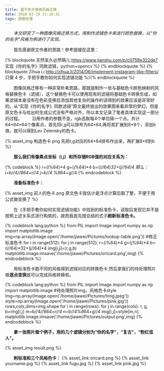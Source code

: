 ```yaml
---
title: 基于色卡替换风格迁移
date: 2018-03-19 21:10:31
tags: 图像处理
---
```


&emsp;&emsp;*本文研究了一种图像风格迁移方式，用制作滤镜色卡来进行颜色替换，以“你的名字”风格为例进行了实现。*

<!--more-->

&emsp;&emsp;首先感谢原文作者的思路！参考链接在这里：

{% blockquote 天然呆久必然萌儿 https://www.jianshu.com/p/c0759e322de7 实现《你的名字》同款滤镜，python+opencv %}
{% endblockquote %}
{% blockquote Zihua Li http://zihua.li/2014/06/implement-instagram-like-filters/ 只需 4 步，手把手教你如何实现滤镜功能 %}{% endblockquote %}

&emsp;&emsp;图像风格迁移有一种非常朴素思路，那就是制作一张与基础色卡颜色映射的风格替换色卡（滤镜），这个替换色卡可以使用现有的滤镜将基础色卡转换生成，如果滤镜本身没有在色彩变换后添加其他复杂的操作的话得到的效果应该是非常好的。从“实现《你的名字》同款滤镜”原文最终放出的效果图来看非常的梦幻，但是原文色卡与给出的生成公式没有严格对齐，所以本文记录了笔者具体实现这一部分的过程。
&emsp;&emsp;沿用作者的参数不变，rgb选取每4个单位隔一个点。共计64×64×64个像素点，首先将r,g可以排布为64×64,再将其扩展到8×8个，添加b值，就可以得到Lev Zelensky的色卡。

{% asset_img 构造色卡.png 先把r,g对应的64×64排布作出来，再扩展8×8到b %}

&emsp;&emsp;**那么我们有像素点坐标（i,j）和所存储RGB值的对应关系为：**

{% codeblock %}
r=(i%64)*4
g=(j%64)*4
b=(i//64)*32+(j//64)*4
那么：
i=b//4//8*64+r//4
j=b//4 %8*64+g//4
{% endcodeblock %}

&emsp;&emsp;**准备标准色卡：**

{% asset_img 前人的色卡.png 原文色卡我估计是浮点计算后取了整，不便于用公式做变换了 %}

&emsp;&emsp;在《手把手教你如何实现滤镜功能》中找到的标准色卡，读取后发现它并不是按照上述关系式进行构筑的，故而我首先按总结的式子**刷新标准色卡。**

{% codeblock lang:python %}
from PIL import Image
import numpy as np
import matplotlib.image
img=np.array(Image.open('/home/jiawei/Pictures/lookup-table.png'))
#修正标准色卡
for i in range(512):
    for j in range(512):
        r=(i%64)*4
        g=(j%64)*4
        b=(i//64)*32+(j//64)*4
        img[i,j]=(r,g,b)
matplotlib.image.imsave('/home/jiawei/Pictures/oricard.png',img)
{% endcodeblock %}

&emsp;&emsp;用标准色卡跑不同的风格得到滤镜对应的转换色卡,然后拿我们的待处理照片做**逐点变换**就可以完成风格转换啦。

{% codeblock lang:python %}
from PIL import Image
import numpy as np
import matplotlib.image
#待处理照片img，风格色卡style
img=np.array(Image.open('/home/jiawei/Pictures/timg.jpeg'))
style=np.array(Image.open('/home/jiawei/Pictures/pink.jpg'))
rows,cols,dims=img.shape
for i in range(rows):
    for j in range(cols):
        r, g, b=img[i,j]
        m=b//4//8*64+r//4
        n=b//4%8*64+g//4
        img[i,j]=style[m,n]
matplotlib.image.imsave('/home/jiawei/Pictures/output.png',img)
{% endcodeblock %}

&emsp;&emsp;**拿一张照片做个例子，用的几个滤镜分别为“你的名字”，“复古”，“粉红佳人”。**

{% asset_img result.png %}

&emsp;&emsp;**附标准和三个风格色卡：**
{% asset_link oricard.png %}
{% asset_link yourname.jpg %}
{% asset_link fugu.jpg %}
{% asset_link pink.jpg %}